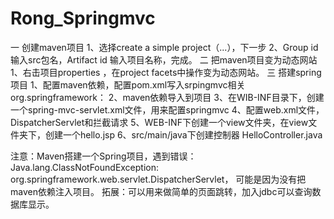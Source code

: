 # Rong_Springmvc

一 创建maven项目 
    1、选择create a simple project（...），下一步
	2、Group id 输入src包名，Artifact id 输入项目名称，完成。
二 把maven项目变为动态网站
   1、右击项目properties ，在project facets中操作变为动态网站。
三 搭建spring项目 
    1、配置maven依赖，配置pom.xml写入srpingmvc相关org.springframework： 
    2、maven依赖导入到项目 
    3、在WIB-INF目录下，创建一个spring-mvc-servlet.xml文件，用来配置springmvc 
    4、配置web.xml文件，DispatcherServlet和拦截请求 
    5、WEB-INF下创建一个view文件夹，在view文件夹下，创建一个hello.jsp 
    6、src/main/java下创建控制器 HelloController.java 
    
    
  注意：Maven搭建一个Spring项目，遇到错误：Java.lang.ClassNotFoundException: org.springframework.web.servlet.DispatcherServlet，
可能是因为没有把maven依赖注入项目。
拓展：可以用来做简单的页面跳转，加入jdbc可以查询数据库显示。
